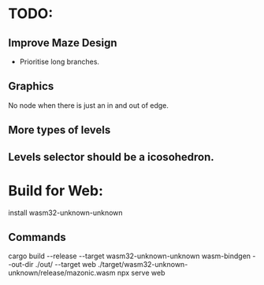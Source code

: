 # TODO:

## Improve Maze Design
- Prioritise long branches.

## Graphics
No node when there is just an in and out of edge.

## More types of levels
## Levels selector should be a icosohedron.

# Build for Web:

install wasm32-unknown-unknown

## Commands
cargo build --release --target wasm32-unknown-unknown
wasm-bindgen --out-dir ./out/ --target web ./target/wasm32-unknown-unknown/release/mazonic.wasm
npx serve web

